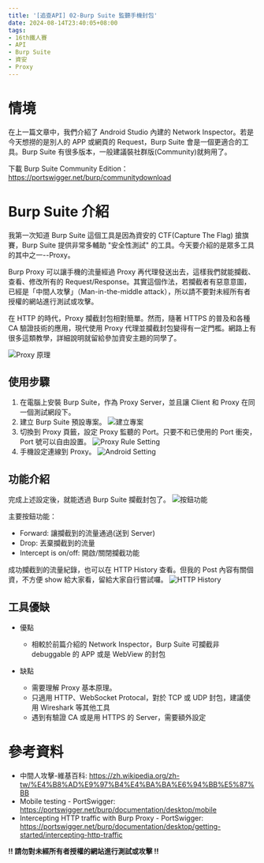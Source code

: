```yaml
---
title: '[追查API] 02-Burp Suite 監聽手機封包'
date: 2024-08-14T23:40:05+08:00
tags:
- 16th鐵人賽
- API
- Burp Suite
- 資安
- Proxy
---
```


# 情境
在上一篇文章中，我們介紹了 Android Studio 內建的 Network Inspector。若是今天想撈的是別人的 APP 或網頁的 Request，Burp Suite 會是一個更適合的工具。Burp Suite 有很多版本，一般建議裝社群版(Community)就夠用了。

下載 Burp Suite Community Edition：https://portswigger.net/burp/communitydownload
<!-- more -->

# Burp Suite 介紹
我第一次知道 Burp Suite 這個工具是因為資安的 CTF(Capture The Flag) 搶旗賽，Burp Suite 提供非常多輔助 "安全性測試" 的工具。今天要介紹的是眾多工具的其中之一--Proxy。

Burp Proxy 可以讓手機的流量經過 Proxy 再代理發送出去，這樣我們就能攔截、查看、修改所有的 Request/Response。其實這個作法，若攔截者有惡意意圖，已經是「中間人攻擊」（Man-in-the-middle attack），所以請不要對未經所有者授權的網站進行測試或攻擊。

在 HTTP 的時代，Proxy 攔截封包相對簡單。然而，隨著 HTTPS 的普及和各種 CA 驗證技術的應用，現代使用 Proxy 代理並攔截封包變得有一定門檻。網路上有很多這類教學，詳細說明就留給參加資安主題的同學了。

![Proxy 原理](Proxy原理.png)

## 使用步驟
1. 在電腦上安裝 Burp Suite，作為 Proxy Server，並且讓 Client 和 Proxy 在同一個測試網段下。
2. 建立 Burp Suite 預設專案。
   ![建立專案](建立專案.png)
3. 切換到 Proxy 頁籤，設定 Proxy 監聽的 Port。只要不和已使用的 Port 衝突，Port 號可以自由設置。
    ![Proxy Rule Setting](ProxyRuleSetting.png)
4. 手機設定連線到 Proxy。
   ![Android Setting](AndroidSetting.png)

## 功能介紹
完成上述設定後，就能透過 Burp Suite 攔截封包了。
![按鈕功能](按鈕功能.png)

主要按鈕功能：
- Forward: 讓攔截到的流量通過(送到 Server)
- Drop: 丟棄攔截到的流量
- Intercept is on/off: 開啟/關閉攔截功能

成功攔截到的流量紀錄，也可以在 HTTP History 查看。但我的 Post 內容有關個資，不方便 show 給大家看，留給大家自行嘗試囉。
![HTTP History](HttpHistory.png)

## 工具優缺
- 優點
  - 相較於前篇介紹的 Network Inspector，Burp Suite 可攔截非 debuggable 的 APP 或是 WebView 的封包

- 缺點
  - 需要理解 Proxy 基本原理。
  - 只適用 HTTP、WebSocket Protocal，對於 TCP 或 UDP 封包，建議使用 Wireshark 等其他工具
  - 遇到有驗證 CA 或是用 HTTPS 的 Server，需要額外設定

# 參考資料
- 中間人攻擊-維基百科: https://zh.wikipedia.org/zh-tw/%E4%B8%AD%E9%97%B4%E4%BA%BA%E6%94%BB%E5%87%BB
- Mobile testing - PortSwigger: https://portswigger.net/burp/documentation/desktop/mobile
- Intercepting HTTP traffic with Burp Proxy - PortSwigger: https://portswigger.net/burp/documentation/desktop/getting-started/intercepting-http-traffic

**!! 請勿對未經所有者授權的網站進行測試或攻擊 !!**